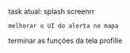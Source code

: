 
task atual: 
    splash screenrr



    melhorar o UI do alerta no mapa
terminar as funções da tela profille
